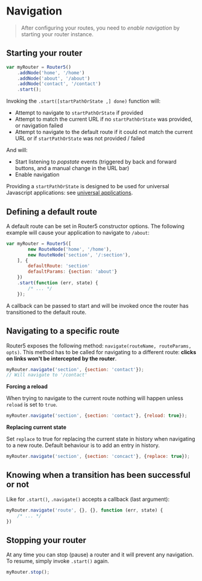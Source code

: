 # Navigation

> After configuring your routes, you need to _enable navigation_ by starting your router instance.

## Starting your router

```javascript
var myRouter = Router5()
    .addNode('home', '/home')
    .addNode('about', '/about')
    .addNode('contact', '/contact')
    .start();
```

Invoking the `.start([startPathOrState ,] done)` function will:

- Attempt to navigate to `startPathOrState` if provided
- Attempt to match the current URL if no `startPathOrState` was provided, or navigation failed
- Attempt to navigate to the default route if it could not match the current URL or if `startPathOrState` was not provided / failed

And will:

- Start listening to _popstate_ events (triggered by back and forward buttons, and a manual change in the URL bar)
- Enable navigation

Providing a `startPathOrState` is designed to be used for universal Javascript applications: see [universal applications](/docs/universal-applications.html).


## Defining a default route

A default route can be set in Router5 constructor options. The following example will cause your application to navigate
to `/about`:

```javascript
var myRouter = Router5([
        new RouteNode('home', '/home'),
        new RouteNode('section', '/:section'),
    ], {
        defaultRoute: 'section'
        defaultParams: {section: 'about'}
    })
    .start(function (err, state) {
        /* ... */
    });
```

A callback can be passed to start and will be invoked once the router has transitioned to the default route.


## Navigating to a specific route

Router5 exposes the following method: `navigate(routeName, routeParams, opts)`. This method has to be
called for navigating to a different route: __clicks on links won't be intercepted by the router__.

```javascript
myRouter.navigate('section', {section: 'contact'});
// Will navigate to '/contact'
```

__Forcing a reload__

When trying to navigate to the current route nothing will happen unless `reload` is set to `true`.

```javascript
myRouter.navigate('section', {section: 'contact'}, {reload: true});
```

__Replacing current state__

Set `replace` to true for replacing the current state in history when navigating to a new route. Default
behaviour is to add an entry in history.

```javascript
myRouter.navigate('section', {section: 'concact'}, {replace: true});
```

## Knowing when a transition has been successful or not

Like for `.start()`, `.navigate()` accepts a callback (last argument):

```javascript
myRouter.navigate('route', {}, {}, function (err, state) {
    /* ... */
})
```

## Stopping your router

At any time you can stop (pause) a router and it will prevent any navigation. To resume, simply invoke `.start()` again.

```javascript
myRouter.stop();
```
